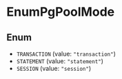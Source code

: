 # EnumPgPoolMode

## Enum

* `TRANSACTION` (value: `"transaction"`)
* `STATEMENT` (value: `"statement"`)
* `SESSION` (value: `"session"`)
